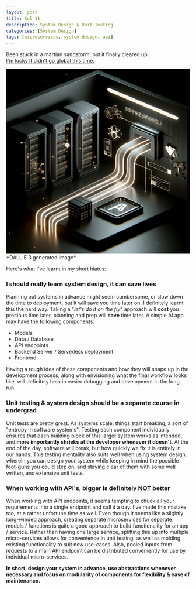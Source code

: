 ```yaml
---
layout: post
title: Sol 11
description: System Design & Unit Testing
categories: [System Design]
tags: [microservices, system-design, api]
---
```


Been stuck in a martian sandstorm, but it finally cleared up.  
[I'm lucky it didn't go global this time.](https://www.nasa.gov/solar-system/the-fact-and-fiction-of-martian-dust-storms/)      

<img src="assets/img/post_imgs/microservice.webp" alt="AI generated image of a microservice API" width =512 height="auto">
*DALL.E 3 generated image*  

Here's what I've learnt in my short hiatus:

### I should really learn system design, it can save lives   

Planning out systems in advance might seem cumbersome, or slow down the time to deployment, but it will save you time later on. I definitely learnt this the hard way. Taking a "*let's do it on the fly*" approach will **cost** you precious time later, planning and prep will **save** time later. A simple AI app may have the following components:

- Models
- Data / Database
- API endpoints
- Backend Server / Serverless deployment
- Frontend

Having a rough idea of these components and how they will shape up in the development process, along with envisioning what the final workflow looks like, will definitely help in easier debugging and development in the long run.

### Unit testing & system design should be a separate course in undergrad

Unit tests are pretty great. As systems scale, things start breaking, a sort of "entropy in software systems". Testing each component individually ensures that each building block of this larger system works as intended, and **more importantly shrieks at the developer whenever it doesn't**. At the end of the day, software will break, but how quickly we fix it is entirely in our hands. 
This testing mentality also suits well when using system design, wherein you can design your system while keeping in mind the possible foot-guns you could step on, and staying clear of them with some well written, and extensive unit tests.

### When working with API's, bigger is definitely NOT better

When working with API endpoints, it seems tempting to chuck all your requirements into a single endpoint and call it a day. I've made this mistake too, at a rather unfortune time as well. Even though it seems like a slightly long-winded approach, creating separate microservices for separate models / functions is quite a good approach to build functionality for an app / service. Rather than having one large service, splitting this up into multiple micro-services allows for convenience in unit testing, as well as molding existing functionality to suit new use-cases. Also, pooled inputs from requests to a main API endpoint can be distributed conveniently for use by individual micro-services.

**In short, design your system in advance, use abstractions whenever necessary and focus on modularity of components for flexibility & ease of maintenance.**